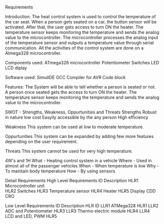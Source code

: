 Requirements

Introduction:
The heat control system is used to control the temperature of the car seat. When a person gets seated on a car, the button sensor will be activated. After that, the user gets access to turn ON the heater. The temperature sensor keeps monitoring the temperature and sends the analog value to the microcontroller. The microcontroller processes the analog input of the temperature sensor and outputs a temperature value through serial communication. All the activities of the control system are done on a Atmega328 microcontroller.


 Components used:
   ATmega328 microcontroller 
   Potentiometer
   Switches
   LED 
   LCD diplay

 Software used:
  SimulIDE
  GCC Compiler for AVR
  Code block


 Features:
  The System will be able to tell whether a person is seated or not.
  A person once seated gets the access to turn ON the heater.
  The temperature sensor keeps monitoring the temperature and sends the analog value to the   microcontroller.


 SWOT - Strengths, Weakness, Oppurtunities and Threats
  Strengths
  Robust in nature 
  low cost
  Easyily accessible by the any person
  High efficiency

 Weakness
  This system can be used at low to moderate temperature.

  Oppurtunities
  This system can be expanded by adding few more features depending on the user requirement. 

 Threats
 This system cannot be used for very high temperature.

 4W's and 1H
 What - Heating control system in a vehicle
 Where - Used in almost all of the passenger vehicles
 When -  When temperature is low
 Why - To maintain body temperature
 How - By using sensors


 Detail Requirements
  High Level Requirements
  ID  Description 
  HLR1  Microcontroller unit    
  HLR2  Switches 
  HLR3  Temperature sensor 
  HLR4  Heater 
  HLR5  Display CDD CRO 

  Low Level Requirements
  ID  Description HLR ID 
  LLR1  ATMega328   HLR1 
  LLR2  ADC and Potentiometer HLR3
  LLR3  Thermo electric module  HLR4 
  LLR4  LCD and LED, PWM  HLR5 


